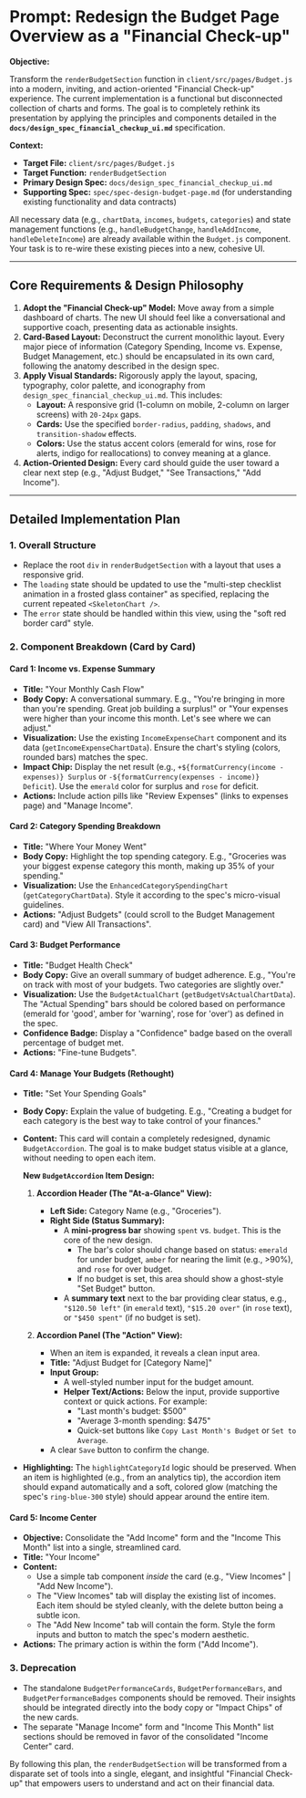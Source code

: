 
# Prompt: Redesign the Budget Page Overview as a "Financial Check-up"

**Objective:**

Transform the `renderBudgetSection` function in `client/src/pages/Budget.js` into a modern, inviting, and action-oriented "Financial Check-up" experience. The current implementation is a functional but disconnected collection of charts and forms. The goal is to completely rethink its presentation by applying the principles and components detailed in the **`docs/design_spec_financial_checkup_ui.md`** specification.

**Context:**

*   **Target File:** `client/src/pages/Budget.js`
*   **Target Function:** `renderBudgetSection`
*   **Primary Design Spec:** `docs/design_spec_financial_checkup_ui.md`
*   **Supporting Spec:** `spec/spec-design-budget-page.md` (for understanding existing functionality and data contracts)

All necessary data (e.g., `chartData`, `incomes`, `budgets`, `categories`) and state management functions (e.g., `handleBudgetChange`, `handleAddIncome`, `handleDeleteIncome`) are already available within the `Budget.js` component. Your task is to re-wire these existing pieces into a new, cohesive UI.

---

## Core Requirements & Design Philosophy

1.  **Adopt the "Financial Check-up" Model:** Move away from a simple dashboard of charts. The new UI should feel like a conversational and supportive coach, presenting data as actionable insights.
2.  **Card-Based Layout:** Deconstruct the current monolithic layout. Every major piece of information (Category Spending, Income vs. Expense, Budget Management, etc.) should be encapsulated in its own card, following the anatomy described in the design spec.
3.  **Apply Visual Standards:** Rigorously apply the layout, spacing, typography, color palette, and iconography from `design_spec_financial_checkup_ui.md`. This includes:
    *   **Layout:** A responsive grid (1-column on mobile, 2-column on larger screens) with `20-24px` gaps.
    *   **Cards:** Use the specified `border-radius`, `padding`, `shadows`, and `transition-shadow` effects.
    *   **Colors:** Use the status accent colors (emerald for wins, rose for alerts, indigo for reallocations) to convey meaning at a glance.
4.  **Action-Oriented Design:** Every card should guide the user toward a clear next step (e.g., "Adjust Budget," "See Transactions," "Add Income").

---

## Detailed Implementation Plan

### 1. Overall Structure

*   Replace the root `div` in `renderBudgetSection` with a layout that uses a responsive grid.
*   The `loading` state should be updated to use the "multi-step checklist animation in a frosted glass container" as specified, replacing the current repeated `<SkeletonChart />`.
*   The `error` state should be handled within this view, using the "soft red border card" style.

### 2. Component Breakdown (Card by Card)

#### **Card 1: Income vs. Expense Summary**

*   **Title:** "Your Monthly Cash Flow"
*   **Body Copy:** A conversational summary. E.g., "You're bringing in more than you're spending. Great job building a surplus!" or "Your expenses were higher than your income this month. Let's see where we can adjust."
*   **Visualization:** Use the existing `IncomeExpenseChart` component and its data (`getIncomeExpenseChartData`). Ensure the chart's styling (colors, rounded bars) matches the spec.
*   **Impact Chip:** Display the net result (e.g., `+${formatCurrency(income - expenses)} Surplus` or `-${formatCurrency(expenses - income)} Deficit`). Use the `emerald` color for surplus and `rose` for deficit.
*   **Actions:** Include action pills like "Review Expenses" (links to expenses page) and "Manage Income".

#### **Card 2: Category Spending Breakdown**

*   **Title:** "Where Your Money Went"
*   **Body Copy:** Highlight the top spending category. E.g., "Groceries was your biggest expense category this month, making up 35% of your spending."
*   **Visualization:** Use the `EnhancedCategorySpendingChart` (`getCategoryChartData`). Style it according to the spec's micro-visual guidelines.
*   **Actions:** "Adjust Budgets" (could scroll to the Budget Management card) and "View All Transactions".

#### **Card 3: Budget Performance**

*   **Title:** "Budget Health Check"
*   **Body Copy:** Give an overall summary of budget adherence. E.g., "You're on track with most of your budgets. Two categories are slightly over."
*   **Visualization:** Use the `BudgetActualChart` (`getBudgetVsActualChartData`). The "Actual Spending" bars should be colored based on performance (emerald for 'good', amber for 'warning', rose for 'over') as defined in the spec.
*   **Confidence Badge:** Display a "Confidence" badge based on the overall percentage of budget met.
*   **Actions:** "Fine-tune Budgets".

#### **Card 4: Manage Your Budgets (Rethought)**

*   **Title:** "Set Your Spending Goals"
*   **Body Copy:** Explain the value of budgeting. E.g., "Creating a budget for each category is the best way to take control of your finances."
*   **Content:** This card will contain a completely redesigned, dynamic `BudgetAccordion`. The goal is to make budget status visible at a glance, without needing to open each item.

    **New `BudgetAccordion` Item Design:**

    1.  **Accordion Header (The "At-a-Glance" View):**
        *   **Left Side:** Category Name (e.g., "Groceries").
        *   **Right Side (Status Summary):**
            *   A **mini-progress bar** showing `spent` vs. `budget`. This is the core of the new design.
                *   The bar's color should change based on status: `emerald` for under budget, `amber` for nearing the limit (e.g., >90%), and `rose` for over budget.
                *   If no budget is set, this area should show a ghost-style "Set Budget" button.
            *   A **summary text** next to the bar providing clear status, e.g., `"$120.50 left"` (in `emerald` text), `"$15.20 over"` (in `rose` text), or `"$450 spent"` (if no budget is set).

    2.  **Accordion Panel (The "Action" View):**
        *   When an item is expanded, it reveals a clean input area.
        *   **Title:** "Adjust Budget for [Category Name]"
        *   **Input Group:**
            *   A well-styled number input for the budget amount.
            *   **Helper Text/Actions:** Below the input, provide supportive context or quick actions. For example:
                *   "Last month's budget: $500"
                *   "Average 3-month spending: $475"
                *   Quick-set buttons like `Copy Last Month's Budget` or `Set to Average`.
        *   A clear `Save` button to confirm the change.

*   **Highlighting:** The `highlightCategoryId` logic should be preserved. When an item is highlighted (e.g., from an analytics tip), the accordion item should expand automatically and a soft, colored glow (matching the spec's `ring-blue-300` style) should appear around the entire item.

#### **Card 5: Income Center**

*   **Objective:** Consolidate the "Add Income" form and the "Income This Month" list into a single, streamlined card.
*   **Title:** "Your Income"
*   **Content:**
    *   Use a simple tab component *inside* the card (e.g., "View Incomes" | "Add New Income").
    *   The "View Incomes" tab will display the existing list of incomes. Each item should be styled cleanly, with the delete button being a subtle icon.
    *   The "Add New Income" tab will contain the form. Style the form inputs and button to match the spec's modern aesthetic.
*   **Actions:** The primary action is within the form ("Add Income").

### 3. Deprecation

*   The standalone `BudgetPerformanceCards`, `BudgetPerformanceBars`, and `BudgetPerformanceBadges` components should be removed. Their insights should be integrated directly into the body copy or "Impact Chips" of the new cards.
*   The separate "Manage Income" form and "Income This Month" list sections should be removed in favor of the consolidated "Income Center" card.

By following this plan, the `renderBudgetSection` will be transformed from a disparate set of tools into a single, elegant, and insightful "Financial Check-up" that empowers users to understand and act on their financial data.
